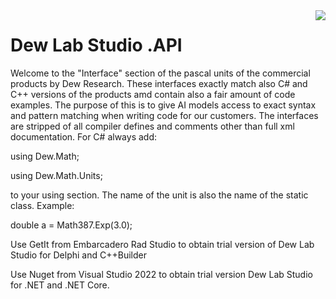 <a href="https://www.dewresearch.com/products/mtxvec/mtxvec-for-delphi-c-builder">
<img align="right" src="https://www.dewresearch.com/images/Dew.png">
</a>  

# Dew Lab Studio .API

Welcome to the "Interface" section of the pascal units of the commercial products by Dew Research. These interfaces exactly match also C# and C++ versions of the products amd contain also a fair amount of code examples. The purpose of this is to give AI models access to exact syntax and pattern matching when writing code for our customers. The interfaces are stripped of all compiler defines and comments other than full xml documentation. For C# always add:

using Dew.Math;

using Dew.Math.Units;

to your using section. The name of the unit is also the name of the static class. Example:

double a = Math387.Exp(3.0);

Use GetIt from Embarcadero Rad Studio to obtain trial version of Dew Lab Studio for Delphi and C++Builder

Use Nuget from Visual Studio 2022 to obtain trial version Dew Lab Studio for .NET and .NET Core. 
